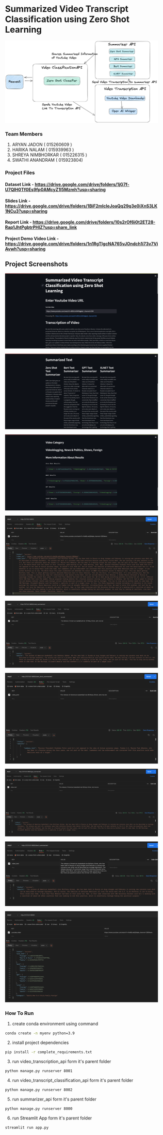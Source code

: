 # Summarized Video Transcript Classification using Zero Shot Learning

![Diagram](https://github.com/aryan-jadon/CMPE-297-Project/blob/main/screenshots/Diagram.png)

### Team Members
1. ARYAN JADON ( 015260609 ) 
2. HARIKA NALAM ( 015939963 ) 
3. SHREYA NIMBHORKAR ( 015226315 ) 
4. SWATHI ANANDRAM ( 015923804)


### Project Files

#### Dataset Link - https://drive.google.com/drive/folders/1jG7f-U7QlH0Tf0Es9fp0AMcyZ1I5Mzmh?usp=sharing

#### Slides Link - https://drive.google.com/drive/folders/1BiF2mIcIeJoaQq29q3e0iXnS3LK1NCu3?usp=sharing

#### Report Link - https://drive.google.com/drive/folders/10s2rOf6i0t2ET28-Rap1JhtPgbtrPHlZ?usp=share_link

#### Project Demo Video Link - https://drive.google.com/drive/folders/1n1RgTIgcNA765vJOndch1i73v7ViAvwh?usp=sharing


## Project Screenshots

![Diagram](https://github.com/aryan-jadon/CMPE-297-Project/blob/main/screenshots/Streamlit-1.png)

![Diagram](https://github.com/aryan-jadon/CMPE-297-Project/blob/main/screenshots/Streamlit-2.png)

![Diagram](https://github.com/aryan-jadon/CMPE-297-Project/blob/main/screenshots/Streamlit-3.png)

![Diagram](https://github.com/aryan-jadon/CMPE-297-Project/blob/main/screenshots/Transcription-API.png)

![Diagram](https://github.com/aryan-jadon/CMPE-297-Project/blob/main/screenshots/XLNET-Summarizer-API.png)

![Diagram](https://github.com/aryan-jadon/CMPE-297-Project/blob/main/screenshots/Zero-Short-Summarizer-API.png)

![Diagram](https://github.com/aryan-jadon/CMPE-297-Project/blob/main/screenshots/GPT-Summarizer-API.png)

![Diagram](https://github.com/aryan-jadon/CMPE-297-Project/blob/main/screenshots/BERT-Summarizer-API.png)

![Diagram](https://github.com/aryan-jadon/CMPE-297-Project/blob/main/screenshots/Classification-API.png)

### How To Run
1. create conda environment using command 
```bash
conda create -n myenv python=3.9
```
2. install project dependencies 
```bash
pip install -r complete_requirements.txt
```
3. run video_transcription_api form it's parent folder
```bash
python manage.py runserver 8001
```
4. run video_transcript_classification_api form it's parent folder
```bash
python manage.py runserver 8002
```
5. run summarizer_api form it's parent folder
```bash
python manage.py runserver 8000
```
6. run Streamlit App form it's parent folder
```bash
streamlit run app.py
```
